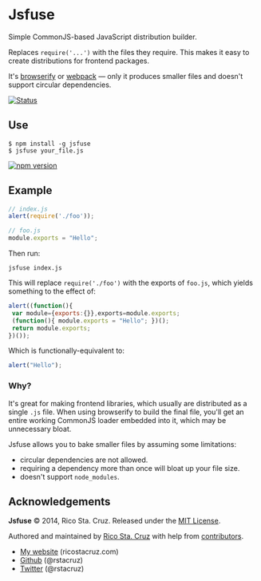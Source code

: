 Jsfuse
======

Simple CommonJS-based JavaScript distribution builder.

Replaces `require('...')` with the files they require. This makes it easy to
create distributions for frontend packages.

It's [browserify] or [webpack] — only it produces smaller files and doesn't 
support circular dependencies.

[![Status](https://travis-ci.org/rstacruz/jsfuse.svg?branch=master)](https://travis-ci.org/rstacruz/jsfuse)  

Use
---

    $ npm install -g jsfuse
    $ jsfuse your_file.js

[![npm version](https://img.shields.io/npm/v/jsfuse.png)](https://npmjs.org/jsfuse/jsfuse "View this project on npm")

Example
-------

```js
// index.js
alert(require('./foo'));

// foo.js
module.exports = "Hello";
```

Then run:

    jsfuse index.js

This will replace `require('./foo')` with the exports of `foo.js`, which yields 
something to the effect of:

```js
alert((function(){
 var module={exports:{}},exports=module.exports;
 (function(){ module.exports = "Hello"; })();
 return module.exports;
})());
```

Which is functionally-equivalent to:

```js
alert("Hello");
```

### Why?

It's great for making frontend libraries, which usually are distributed as a 
single `.js` file. When using browserify to build the final file, you'll get an 
entire working CommonJS loader embedded into it, which may be unnecessary bloat.

Jsfuse allows you to bake smaller files by assuming some limitations:

 - circular dependencies are not allowed.
 - requiring a dependency more than once will bloat up your file size.
 - doesn't support `node_modules`.

Acknowledgements
----------------

**Jsfuse** © 2014, Rico Sta. Cruz. Released under the [MIT License].

Authored and maintained by [Rico Sta. Cruz][rsc] with help from
[contributors][c].

 * [My website](http://ricostacruz.com) (ricostacruz.com)
 * [Github](http://github.com/rstacruz) (@rstacruz)
 * [Twitter](http://twitter.com/rstacruz) (@rstacruz)

[rsc]: http://ricostacruz.com
[c]: http://github.com/rstacruz/nprogress/contributors
[MIT License]: http://mit-license.org/


[Browserify]: http://browserify.org/
[Webpack]: http://webpack.github.io/
